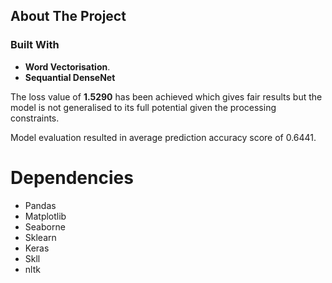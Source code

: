 <!-- ABOUT THE PROJECT -->

## About The Project



### Built With

- **Word Vectorisation**.
- **Sequantial DenseNet**

The loss value of **1.5290** has been achieved which gives fair results but the model is not generalised to its full potential given the processing constraints.


Model evaluation resulted in average prediction accuracy score of 0.6441.

# Dependencies

- Pandas
- Matplotlib
- Seaborne
- Sklearn
- Keras
- Skll
- nltk
